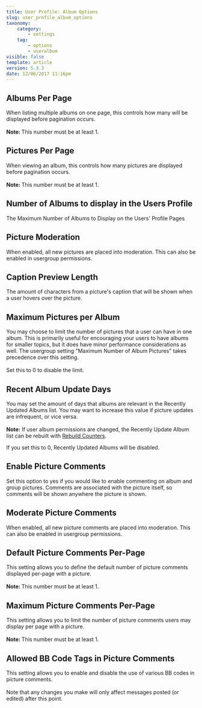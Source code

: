 ```yaml
---
title: User Profile: Album Options
slug: user_profile_album_options
taxonomy:
    category:
        - settings
    tag:
        - options
        - useralbum
visible: false
template: article
version: 5.3.3
date: 12/06/2017 11:16pm
---
```


## Albums Per Page
When listing multiple albums on one page, this controls how many will be displayed before pagination occurs.<br />
<br />
<b>Note: </b>This number must be at least 1.

## Pictures Per Page
When viewing an album, this controls how many pictures are displayed before pagination occurs.<br />
<br />
<b>Note: </b>This number must be at least 1.

## Number of Albums to display in the Users Profile
The Maximum Number of Albums to Display on the Users' Profile Pages

## Picture Moderation
When enabled, all new pictures are placed into moderation. This can also be enabled in usergroup permissions.

## Caption Preview Length
The amount of characters from a picture's caption that will be shown when a user hovers over the picture.

## Maximum Pictures per Album
You may choose to limit the number of pictures that a user can have in one album. This is primarily useful for encouraging your users to have albums for smaller topics, but it does have minor performance considerations as well. The usergroup setting "Maximum Number of Album Pictures" takes precedence over this setting.<br />
<br />
Set this to 0 to disable the limit.

## Recent Album Update Days
You may set the amount of days that albums are relevant in the Recently Updated Albums list.  You may want to increase this value if picture updates are infrequent, or vice versa.<br /><br /><strong>Note:</strong> If user album permissions are changed, the Recently Update Album list can be rebuilt with <a href="admincp/misc.php?do=chooser">Rebuild Counters</a>.

If you set this to 0, Recently Updated Albums will be disabled.

## Enable Picture Comments
Set this option to yes if you would like to enable commenting on album and group pictures. Comments are associated with the picture itself, so comments will be shown anywhere the picture is shown.

## Moderate Picture Comments
When enabled, all new picture comments are placed into moderation. This can also be enabled in usergroup permissions.

## Default Picture Comments Per-Page
This setting allows you to define the default number of picture comments displayed per-page with a picture.<br />
<br />
<b>Note: </b>This number must be at least 1.

## Maximum Picture Comments Per-Page
This setting allows you to limit the number of picture comments users may display per page with a picture.<br />
<br />
<b>Note: </b>This number must be at least 1.

## Allowed BB Code Tags in Picture Comments
This setting allows you to enable and disable  the use of various BB codes in picture comments.<br />
<br />
Note that any changes you make will only affect messages posted (or edited) after this point.



